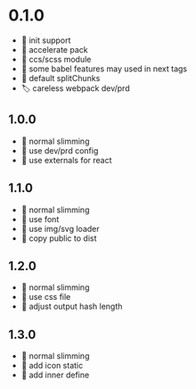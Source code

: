 # 0.1.0
- :pushpin: init support 
- :bookmark: accelerate pack
- :bookmark: ccs/scss module
- :bookmark: some babel features may used in next tags
- :bookmark: default splitChunks
- :label: careless webpack dev/prd


## 1.0.0
- :pushpin: normal slimming
- :bookmark: use dev/prd config
- :bookmark: use externals for react

## 1.1.0
- :pushpin: normal slimming
- :bookmark: use font
- :bookmark: use img/svg loader
- :bookmark: copy public to dist

## 1.2.0
- :pushpin: normal slimming
- :bookmark: use css file
- :bookmark: adjust output hash length

## 1.3.0
- :pushpin: normal slimming
- :bookmark: add icon static
- :bookmark: add inner define
